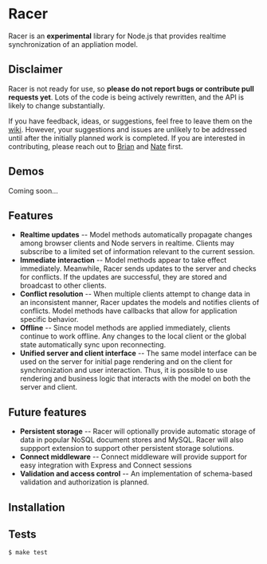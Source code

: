 # Racer

Racer is an **experimental** library for Node.js that provides realtime synchronization of an appliation model.

## Disclaimer

Racer is not ready for use, so **please do not report bugs or contribute pull requests yet**. Lots of the code is being actively rewritten, and the API is likely to change substantially.

If you have feedback, ideas, or suggestions, feel free to leave them on the [wiki](https://github.com/codeparty/racer/wiki). However, your suggestions and issues are unlikely to be addressed until after the initially planned work is completed. If you are interested in contributing, please reach out to [Brian](https://github.com/bnoguchi) and [Nate](https://github.com/nateps) first.

## Demos

Coming soon...

## Features

  * **Realtime updates** -- Model methods automatically propagate changes among browser clients and Node servers in realtime. Clients may subscribe to a limited set of information relevant to the current session.
  * **Immediate interaction** -- Model methods appear to take effect immediately. Meanwhile, Racer sends updates to the server and checks for conflicts. If the updates are successful, they are stored and broadcast to other clients.
  * **Conflict resolution** -- When multiple clients attempt to change data in an inconsistent manner, Racer updates the models and notifies clients of conflicts. Model methods have callbacks that allow for application specific behavior.
  * **Offline** -- Since model methods are applied immediately, clients continue to work offline. Any changes to the local client or the global state automatically sync upon reconnecting.
  * **Unified server and client interface** -- The same model interface can be used on the server for initial page rendering and on the client for synchronization and user interaction. Thus, it is possible to use rendering and business logic that interacts with the model on both the server and client.

## Future features

  * **Persistent storage** -- Racer will optionally provide automatic storage of data in popular NoSQL document stores and MySQL. Racer will also suppport extension to support other persistent storage solutions.
  * **Connect middleware** -- Connect middleware will provide support for easy integration with Express and Connect sessions
  * **Validation and access control** -- An implementation of schema-based validation and authorization is planned.

## Installation

## Tests

```
$ make test
```
